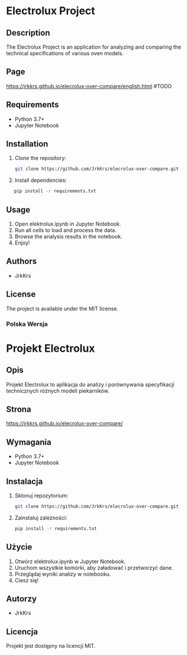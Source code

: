 # Electrolux Project

## Description
The Electrolux Project is an application for analyzing and comparing the technical specifications of various oven models.

## Page
https://jrkkrs.github.io/elecrolux-over-compare/english.html #TODO

## Requirements
- Python 3.7+
- Jupyter Notebook

## Installation
1. Clone the repository:
   ```bash
   git clone https://github.com/JrkKrs/elecrolux-over-compare.git
    ```
2. Install dependencies:
```bash
   pip install -r requirements.txt
   ```
## Usage
1. Open elektrolux.ipynb in Jupyter Notebook.
2. Run all cells to load and process the data.
3. Browse the analysis results in the notebook.
4. Enjoy!

## Authors
- JrkKrs

## License
The project is available under the MIT license.

### Polska Wersja
# Projekt Electrolux

## Opis
Projekt Electrolux to aplikacja do analizy i porównywania specyfikacji technicznych różnych modeli piekarników.

## Strona
https://jrkkrs.github.io/elecrolux-over-compare/

## Wymagania
- Python 3.7+
- Jupyter Notebook

## Instalacja
1. Sklonuj repozytorium:
   ```bash
   git clone https://github.com/JrkKrs/elecrolux-over-compare.git
   ```
2. Zainstaluj zależności:
   ```bash
   pip install -r requirements.txt
   ```
## Użycie
1. Otwórz elektrolux.ipynb w Jupyter Notebook.
2. Uruchom wszystkie komórki, aby załadować i przetworzyć dane.
3. Przeglądaj wyniki analizy w notebooku.
4. Ciesz się!

## Autorzy
- JrkKrs

## Licencja
Projekt jest dostępny na licencji MIT.
